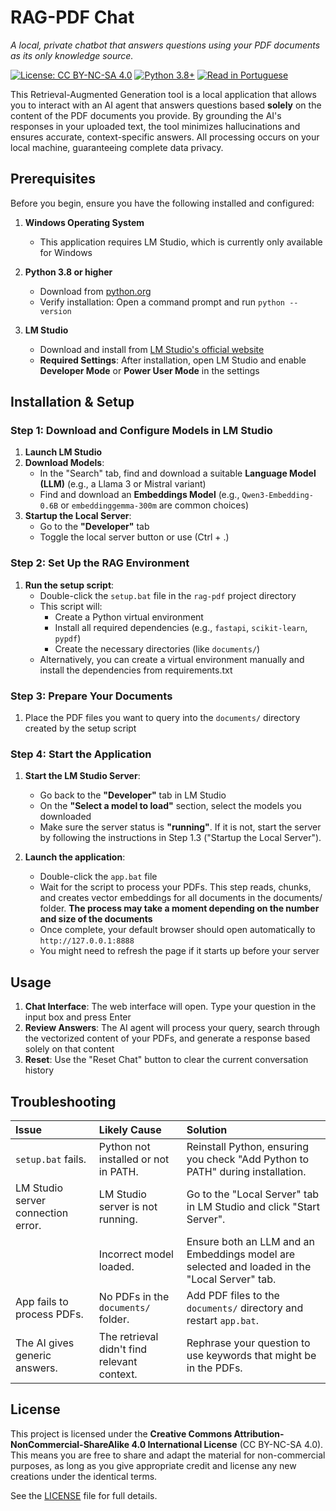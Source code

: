 # RAG-PDF Chat
*A local, private chatbot that answers questions using your PDF documents as its only knowledge source.*

[![License: CC BY-NC-SA 4.0](https://img.shields.io/badge/License-CC_BY--NC--SA_4.0-lightgrey.svg)](https://creativecommons.org/licenses/by-nc-sa/4.0/)
[![Python 3.8+](https://img.shields.io/badge/python-3.8+-blue.svg)](https://www.python.org/downloads/)
[![Read in Portuguese](https://img.shields.io/badge/Leia%20em-Portugu%C3%AAs%20(BR)-blue)](README.pt-br.md)

This Retrieval-Augmented Generation tool is a local application that allows you to interact with an AI agent that answers questions based **solely** on the content of the PDF documents you provide. By grounding the AI's responses in your uploaded text, the tool minimizes hallucinations and ensures accurate, context-specific answers. All processing occurs on your local machine, guaranteeing complete data privacy.


## Prerequisites

Before you begin, ensure you have the following installed and configured:

1.  **Windows Operating System**
    *   This application requires LM Studio, which is currently only available for Windows

2.  **Python 3.8 or higher**
    *   Download from [python.org](https://www.python.org/downloads/)
    *   Verify installation: Open a command prompt and run `python --version`

3.  **LM Studio**
    *   Download and install from [LM Studio's official website](https://lmstudio.ai/)
    *   **Required Settings**: After installation, open LM Studio and enable **Developer Mode** or **Power User Mode** in the settings


## Installation & Setup

### Step 1: Download and Configure Models in LM Studio

1.  **Launch LM Studio**
2.  **Download Models**:
    *   In the "Search" tab, find and download a suitable **Language Model (LLM)** (e.g., a Llama 3 or Mistral variant)
    *   Find and download an **Embeddings Model** (e.g., `Qwen3-Embedding-0.6B` or `embeddinggemma-300m` are common choices)
3.  **Startup the Local Server**:
    *   Go to the **"Developer"** tab
    *   Toggle the local server button or use (Ctrl + .)

### Step 2: Set Up the RAG Environment

1.  **Run the setup script**:
    *   Double-click the `setup.bat` file in the `rag-pdf` project directory
    *   This script will:
        *   Create a Python virtual environment
        *   Install all required dependencies (e.g., `fastapi`, `scikit-learn`, `pypdf`)
        *   Create the necessary directories (like `documents/`)
    * Alternatively, you can create a virtual environment manually and install the dependencies from requirements.txt

### Step 3: Prepare Your Documents

1.  Place the PDF files you want to query into the `documents/` directory created by the setup script

### Step 4: Start the Application

1.  **Start the LM Studio Server**:
    *   Go back to the **"Developer"** tab in LM Studio
    *   On the **"Select a model to load"** section, select the models you downloaded
    *   Make sure the server status is **"running"**. If it is not, start the server by following the instructions in Step 1.3 ("Startup the Local Server").

2.  **Launch the application**:
    *   Double-click the `app.bat` file
    *   Wait for the script to process your PDFs. This step reads, chunks, and creates vector embeddings for all documents in the documents/ folder. **The process may take a moment depending on the number and size of the documents**
    *   Once complete, your default browser should open automatically to `http://127.0.0.1:8888`
    *   You might need to refresh the page if it starts up before your server


## Usage

1.  **Chat Interface**: The web interface will open. Type your question in the input box and press Enter
2.  **Review Answers**: The AI agent will process your query, search through the vectorized content of your PDFs, and generate a response based solely on that content
3.  **Reset**: Use the "Reset Chat" button to clear the current conversation history


## Troubleshooting

| Issue | Likely Cause | Solution |
| :--- | :--- | :--- |
| `setup.bat` fails. | Python not installed or not in PATH. | Reinstall Python, ensuring you check "Add Python to PATH" during installation. |
| LM Studio server connection error. | LM Studio server is not running. | Go to the "Local Server" tab in LM Studio and click "Start Server". |
| | Incorrect model loaded. | Ensure both an LLM and an Embeddings model are selected and loaded in the "Local Server" tab. |
| App fails to process PDFs. | No PDFs in the `documents/` folder. | Add PDF files to the `documents/` directory and restart `app.bat`. |
| The AI gives generic answers. | The retrieval didn't find relevant context. | Rephrase your question to use keywords that might be in the PDFs. |


## License

This project is licensed under the **Creative Commons Attribution-NonCommercial-ShareAlike 4.0 International License** (CC BY-NC-SA 4.0). This means you are free to share and adapt the material for non-commercial purposes, as long as you give appropriate credit and license any new creations under the identical terms.

See the [LICENSE](LICENSE.md) file for full details.